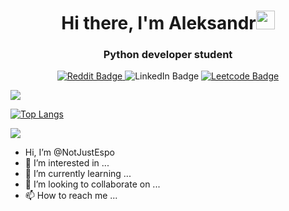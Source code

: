 <h1 align='center'>Hi there, I'm Aleksandr<img src="https://media.giphy.com/media/hvRJCLFzcasrR4ia7z/giphy.gif" width="30px"/></h1>
<h3 align='center'>Python developer student</h3>
<div id="badges" align='center'>
  <a href='https://www.reddit.com/user/NJ_Espo'>
  <img src="https://img.shields.io/badge/Reddit-orange?style=for-the-badge&logo=reddit&logoColor=white" alt="Reddit Badge"/>
  </a>
  <img src="https://img.shields.io/badge/Linkedin-blue?style=for-the-badge&logo=linkedin&logoColor=white" alt="LinkedIn Badge"/>
  <a href='https://leetcode.com/NotJustEspo/'>
  <img src="https://img.shields.io/badge/Leetcode-black?style=for-the-badge&logo=leetcode&logoColor=white" alt="Leetcode Badge"/>
  </a>
</div>
<div id="badges" align="center">
  <img src="https://komarev.com/ghpvc/?username=your-github-NotJustEspo&style=flat-square&color=blue" alt=""/>
</div>


![](https://github-profile-summary-cards.vercel.app/api/cards/stats?username=NotJustEspo&theme=solarized_dark)

[![Top Langs](https://github-readme-stats.vercel.app/api/top-langs/?username=NotJustEspo&layout=compact)](https://github.com/anuraghazra/github-readme-stats)

![](https://komarev.com/ghpvc/?username=NotJustEspo)



-  Hi, I’m @NotJustEspo
- 👀 I’m interested in ...
- 🌱 I’m currently learning ...
- 💞️ I’m looking to collaborate on ...
- 📫 How to reach me ...

<!---
NotJustEspo/NotJustEspo is a ✨ special ✨ repository because its `README.md` (this file) appears on your GitHub profile.
You can click the Preview link to take a look at your changes.
--->
